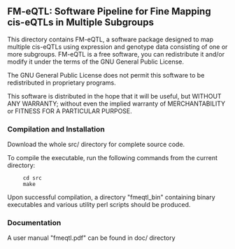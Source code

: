 ## FM-eQTL: Software Pipeline for Fine Mapping cis-eQTLs in Multiple Subgroups



This directory contains FM-eQTL, a software package designed to map multiple cis-eQTLs using expression and genotype data consisting of one or more subgroups. FM-eQTL is a free software, you can redistribute it and/or modify it under the terms of the GNU General Public License.

The GNU General Public License does not permit this software to be redistributed in proprietary programs.

This software is distributed in the hope that it will be useful, but WITHOUT ANY WARRANTY; without even the implied warranty of MERCHANTABILITY or FITNESS FOR A PARTICULAR PURPOSE.



### Compilation and Installation


Download the whole src/ directory for complete source code.

To compile the executable, run the following commands from the current directory:
```{shell}
     cd src
     make
```
Upon successful compilation, a directory "fmeqtl_bin" containing binary executables and various utility perl scripts should be produced.   


### Documentation 

A user manual  "fmeqtl.pdf" can be found in doc/ directory



